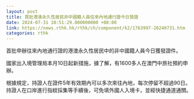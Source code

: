 ```yaml
---
layout: post
title: 首批港澳永久性居民非中國籍人員往來內地通行證今日發證
date: 2024-07-31 10:51:29.000000000 +08:00
link: https://news.rthk.hk/rthk/ch/component/k2/1763997-20240731.htm
categories: rthk
---
```


首批申辦往來內地通行證的港澳永久性居民中的非中國籍人員今日獲發證件。

國家出入境管理局本月10日起新措施，據了解，有1600多人在澳門中旅社預約申辦。

根據規定，持證人在證件5年有效期內可以多次來往內地，每次停留不超過90日。持證人在口岸進行指紋採集等手續後，可免填外國人入境卡，並經快捷通道通關。
